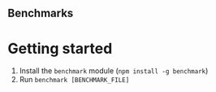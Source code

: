 ## Benchmarks

# Getting started

1. Install the `benchmark` module (`npm install -g benchmark`)
2. Run `benchmark [BENCHMARK_FILE]`